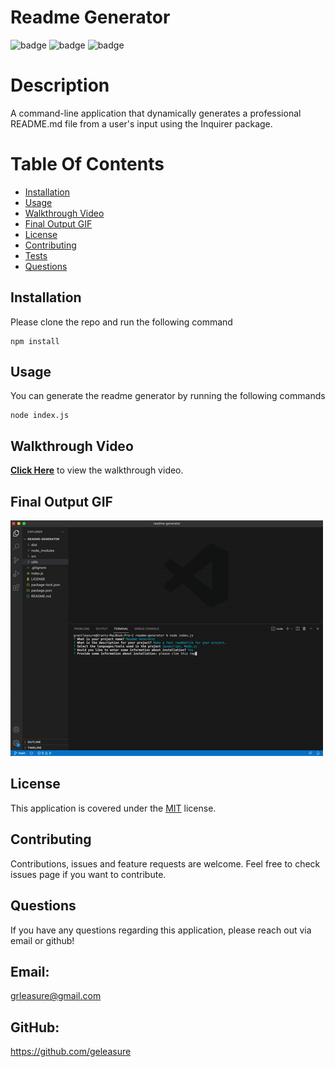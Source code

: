 # Readme Generator
![badge](https://img.shields.io/badge/licence-MIT-green) ![badge](https://img.shields.io/badge/-Javascript-red) ![badge](https://img.shields.io/badge/-Node.js-red) 

# Description
A command-line application that dynamically generates a professional README.md file from a user's input using the Inquirer package.

# Table Of Contents

* [Installation](#installation)
* [Usage](#usage)
* [Walkthrough Video](#walkthrough-video)
* [Final Output GIF](#final-output-gif)
* [License](#license)
* [Contributing](#contributing)
* [Tests](#tests)
* [Questions](#questions)
  

## Installation

Please clone the repo and run the following command

```
npm install
```


## Usage

You can generate the readme generator by running the following commands 

```
node index.js
```

## Walkthrough Video

[**Click Here**](https://youtu.be/nbR019T30IM) to view the walkthrough video.

## Final Output GIF

![Final Output](./src/final-output.gif "Final output of the project")


## License

This application is covered under the [MIT](https://choosealicense.com/licenses/mit/) license.


## Contributing

Contributions, issues and feature requests are welcome. Feel free to check issues page if you want to contribute.


## Questions

If you have any questions regarding this application, please reach out via email or github!

## Email:
grleasure@gmail.com

## GitHub:
https://github.com/geleasure
